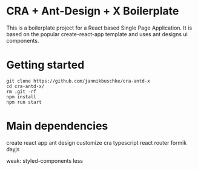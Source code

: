 # CRA + Ant-Design + X Boilerplate

This is a boilerplate project for a React based Single Page Application. It is based on the popular create-react-app template and uses ant designs ui components.

# Getting started

```
git clone https://github.com/jannikbuschke/cra-antd-x
cd cra-antd-x/
rm .git -rf
npm install
npm run start
```

# Main dependencies

create react app
ant design
customize cra
typescript
react router
formik
dayjs

weak:
styled-components
less
